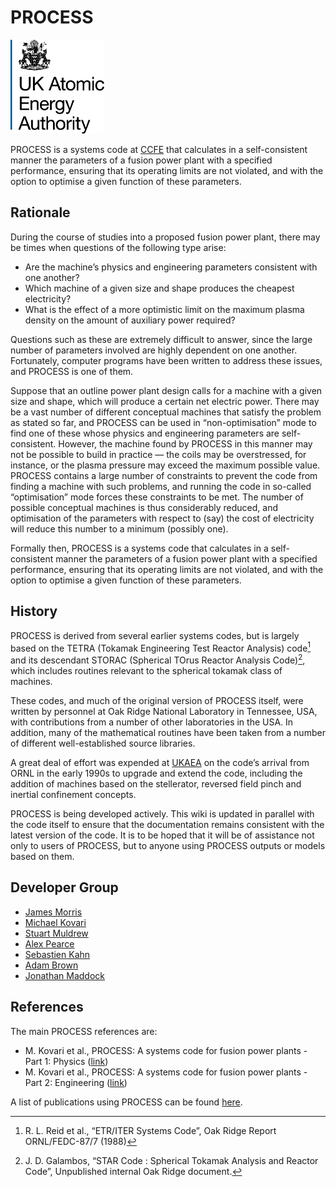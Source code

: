 # PROCESS

<img src="img/ukaea.png" alt="alt text" width="150" height="150">

PROCESS is a systems code at [CCFE](http://www.ccfe.ac.uk/) that calculates in a 
self-consistent manner the parameters of a fusion power plant with a specified 
performance, ensuring that its operating limits are not violated, and with the option 
to optimise a given function of these parameters.

## Rationale

During the course of studies into a proposed fusion power plant, there may be times 
when questions of the following type arise:

* Are the machine’s physics and engineering parameters consistent with one another?
* Which machine of a given size and shape produces the cheapest electricity?
* What is the effect of a more optimistic limit on the maximum plasma density on the 
  amount of auxiliary power required?

Questions such as these are extremely difficult to answer, since the large number of 
parameters involved are highly dependent on one another. Fortunately, computer programs 
have been written to address these issues, and PROCESS is one of them.

Suppose that an outline power plant design calls for a machine with a given size and 
shape, which will produce a certain net electric power. There may be a vast number of 
different conceptual machines that satisfy the problem as stated so far, and PROCESS 
can be used in “non-optimisation” mode to find one of these whose physics and engineering 
parameters are self-consistent. However, the machine found by PROCESS in this manner may 
not be possible to build in practice — the coils may be overstressed, for instance, or 
the plasma pressure may exceed the maximum possible value. PROCESS contains a large number 
of constraints to prevent the code from finding a machine with such problems, and running 
the code in so-called “optimisation” mode forces these constraints to be met. The number 
of possible conceptual machines is thus considerably reduced, and optimisation of the 
parameters with respect to (say) the cost of electricity will reduce this number to a 
minimum (possibly one). 

Formally then, PROCESS is a systems code that calculates in a self-consistent manner 
the parameters of a fusion power plant with a specified performance, ensuring that its 
operating limits are not violated, and with the option to optimise a given function of 
these parameters.

## History

PROCESS is derived from several earlier systems codes, but is largely based on the 
TETRA (Tokamak Engineering Test Reactor Analysis) code[^1] and its descendant STORAC 
(Spherical TOrus Reactor Analysis Code)[^2], which includes routines relevant to the 
spherical tokamak class of machines. 

These codes, and much of the original version of PROCESS itself, were written by 
personnel at Oak Ridge National Laboratory in Tennessee, USA, with contributions from 
a number of other laboratories in the USA. In addition, many of the mathematical 
routines have been taken from a number of different well-established source libraries.

A great deal of effort was expended at 
[UKAEA](https://www.gov.uk/government/organisations/uk-atomic-energy-authority) on 
the code’s arrival from ORNL in the early 1990s to upgrade and extend the code, 
including the addition of machines based on the stellerator, reversed field pinch 
and inertial confinement concepts.

PROCESS is being developed actively. This wiki is updated in parallel with the code 
itself to ensure that the documentation remains consistent with the latest version of the 
code. It is to be hoped that it will be of assistance not only to users of PROCESS, but 
to anyone using PROCESS outputs or models based on them.

## Developer Group

- [James Morris](mailto:james.morris2@ukaea.uk)
- [Michael Kovari](mailto:michael.kovari@ukaea.uk)
- [Stuart Muldrew](mailto:stuart.muldrew@ukaea.uk)
- [Alex Pearce](mailto:alex.pearce@ukaea.uk)
- [Sebastien Kahn](mailto:sebastien.kahn@ukaea.uk)
- [Adam Brown](mailto:adam.brown@ukaea.uk)
- [Jonathan Maddock](mailto:jonathan.maddock@ukaea.uk)

## References

The main PROCESS references are:

- M. Kovari et al., PROCESS: A systems code for fusion power plants - Part 1: 
  Physics ([link](http://www.sciencedirect.com/science/article/pii/S0920379614005961))
- M. Kovari et al., PROCESS: A systems code for fusion power plants - Part 2: 
Engineering ([link](http://www.sciencedirect.com/science/article/pii/S0920379614005961))

A list of publications using PROCESS can be found [here](../publications/index.html).
  
[^1]: R. L. Reid et al., “ETR/ITER Systems Code”, Oak Ridge Report ORNL/FEDC-87/7 (1988)

[^2]: J. D. Galambos, “STAR Code : Spherical Tokamak Analysis and Reactor Code”, 
Unpublished internal Oak Ridge document.